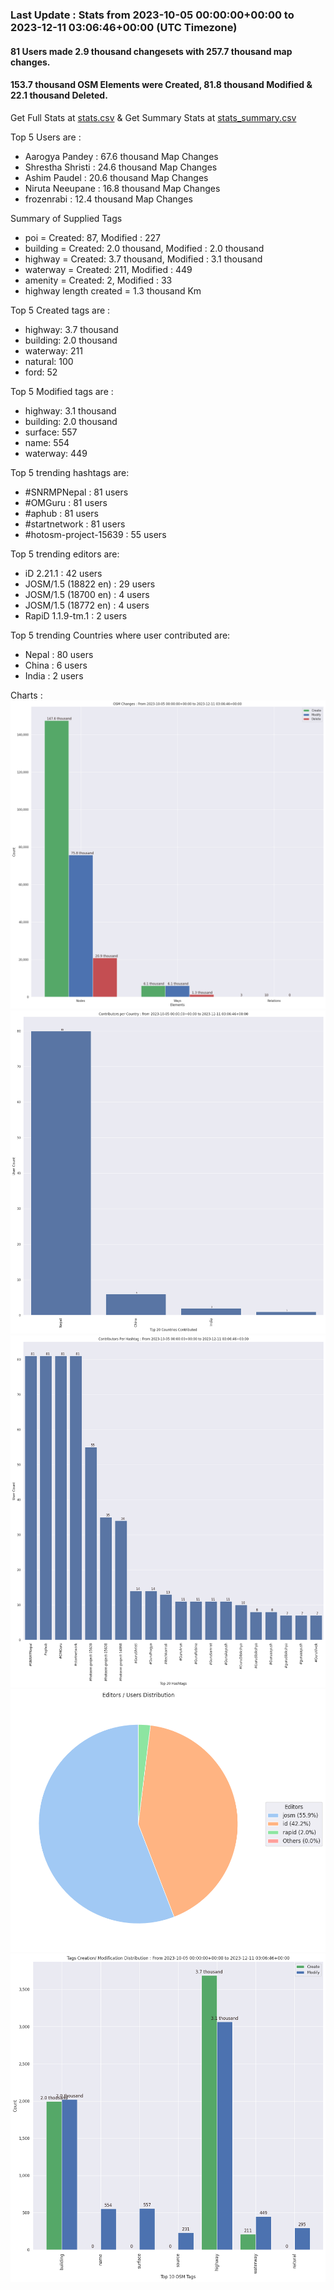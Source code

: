 ### Last Update : Stats from 2023-10-05 00:00:00+00:00 to 2023-12-11 03:06:46+00:00 (UTC Timezone)

#### 81 Users made 2.9 thousand changesets with 257.7 thousand map changes.
#### 153.7 thousand OSM Elements were Created, 81.8 thousand Modified & 22.1 thousand Deleted.
Get Full Stats at [stats.csv](/stats/SNRMPNepal/Every2days/stats.csv)
 & Get Summary Stats at [stats_summary.csv](/stats/SNRMPNepal/Every2days/stats_summary.csv)

Top 5 Users are : 
- Aarogya Pandey : 67.6 thousand Map Changes
- Shrestha Shristi : 24.6 thousand Map Changes
- Ashim Paudel : 20.6 thousand Map Changes
- Niruta Neeupane : 16.8 thousand Map Changes
- frozenrabi : 12.4 thousand Map Changes

Summary of Supplied Tags
- poi = Created: 87, Modified : 227
- building = Created: 2.0 thousand, Modified : 2.0 thousand
- highway = Created: 3.7 thousand, Modified : 3.1 thousand
- waterway = Created: 211, Modified : 449
- amenity = Created: 2, Modified : 33
- highway length created = 1.3 thousand Km


Top 5 Created tags are :
- highway: 3.7 thousand
- building: 2.0 thousand
- waterway: 211
- natural: 100
- ford: 52


Top 5 Modified tags are :
- highway: 3.1 thousand
- building: 2.0 thousand
- surface: 557
- name: 554
- waterway: 449


Top 5 trending hashtags are:
- #SNRMPNepal : 81 users
- #OMGuru : 81 users
- #aphub : 81 users
- #startnetwork : 81 users
- #hotosm-project-15639 : 55 users


Top 5 trending editors are:
- iD 2.21.1 : 42 users
- JOSM/1.5 (18822 en) : 29 users
- JOSM/1.5 (18700 en) : 4 users
- JOSM/1.5 (18772 en) : 4 users
- RapiD 1.1.9-tm.1 : 2 users


Top 5 trending Countries where user contributed are:
- Nepal : 80 users
- China : 6 users
- India : 2 users


 Charts : 
![Alt text](./stats_osm_changes.png) 
![Alt text](./stats_users_per_country.png) 
![Alt text](./stats_users_per_hashtag.png) 
![Alt text](./stats_editors_pie_chart.png) 
![Alt text](./stats_tags.png) 
